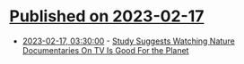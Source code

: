 # [Published on 2023-02-17](index.md)

* [2023-02-17, 03:30:00](https://science.slashdot.org/story/23/02/17/0016211/study-suggests-watching-nature-documentaries-on-tv-is-good-for-the-planet?utm_source=rss1.0mainlinkanon&utm_medium=feed) - [Study Suggests Watching Nature Documentaries On TV Is Good For the Planet](https://science.slashdot.org/story/23/02/17/0016211/study-suggests-watching-nature-documentaries-on-tv-is-good-for-the-planet?utm_source=rss1.0mainlinkanon&utm_medium=feed)
